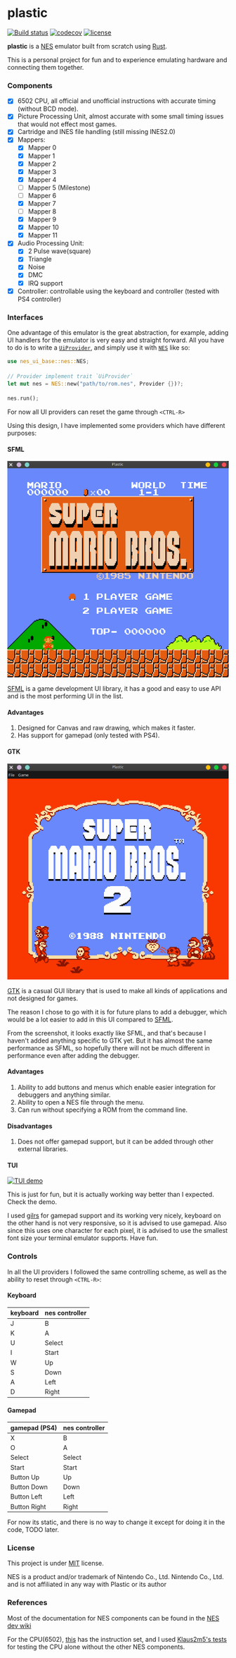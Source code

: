 # plastic

[![Build status](https://github.com/Amjad50/plastic/workflows/Rust/badge.svg)](https://actions-badge.atrox.dev/Amjad50/plastic/goto)
[![codecov](https://codecov.io/gh/Amjad50/plastic/branch/master/graph/badge.svg)](https://codecov.io/gh/Amjad50/plastic)
[![license](https://img.shields.io/github/license/Amjad50/plastic)](./LICENSE)

**plastic** is a [NES][NES-wiki] emulator built from scratch using [Rust][Rust].

This is a personal project for fun and to experience emulating hardware and connecting them together.

### Components
- [x] 6502 CPU, all official and unofficial instructions with accurate timing (without BCD mode).
- [x] Picture Processing Unit, almost accurate with some small timing issues that would not effect most games.
- [x] Cartridge and INES file handling (still missing INES2.0)
- [x] Mappers:
  - [x] Mapper 0
  - [x] Mapper 1
  - [x] Mapper 2
  - [x] Mapper 3
  - [x] Mapper 4
  - [ ] Mapper 5 (Milestone)
  - [ ] Mapper 6
  - [x] Mapper 7
  - [ ] Mapper 8
  - [x] Mapper 9
  - [x] Mapper 10
  - [x] Mapper 11
- [x] Audio Processing Unit:
  - [x] 2 Pulse wave(square)
  - [x] Triangle
  - [x] Noise
  - [x] DMC
  - [x] IRQ support
- [x] Controller:
  controllable using the keyboard and controller (tested with PS4 controller)

### Interfaces
One advantage of this emulator is the great abstraction, for example, adding UI
handlers for the emulator is very easy and straight forward. All you have to do
is to write a [`UiProvider`](./nes_ui_base/src/lib.rs), and simply
use it with [`NES`](./nes_ui_base/src/nes.rs) like so:
```rust
use nes_ui_base::nes::NES;

// Provider implement trait `UiProvider`
let mut nes = NES::new("path/to/rom.nes", Provider {})?;

nes.run();
```

For now all UI providers can reset the game through `<CTRL-R>`

Using this design, I have implemented some providers which have
different purposes:

#### SFML
![screenshot SFML](images/SFML_UI.png)

[SFML][SFML] is a game development UI library, it has a good and
easy to use API and is the most performing UI in the list.

#### Advantages
1. Designed for Canvas and raw drawing, which makes it faster.
2. Has support for gamepad (only tested with PS4).

#### GTK
![screenshot SFML](images/GTK_UI.png)

[GTK][GTK] is a casual GUI library that is used to make all kinds
of applications and not designed for games.

The reason I chose to go with it is for future plans to add a
debugger, which would be a lot easier to add in this UI compared
to [SFML](#sfml).

From the screenshot, it looks exactly like SFML, and that's because
I haven't added anything specific to GTK yet. But it has almost the
same performance as SFML, so hopefully there will not be much
different in performance even after adding the debugger.

#### Advantages
1. Ability to add buttons and menus which enable easier integration
   for debuggers and anything similar.
2. Ability to open a NES file through the menu.
3. Can run without specifying a ROM from the command line.
#### Disadvantages
1. Does not offer gamepad support, but it can be added through
   other external libraries.

#### TUI
[![TUI demo](https://img.youtube.com/vi/cMO89-Xljr8/0.jpg)](https://www.youtube.com/watch?v=cMO89-Xljr8)

This is just for fun, but it is actually working way better than
I expected. Check the demo.

I used [gilrs][gilrs] for gamepad support and its working very
nicely, keyboard on the other hand is not very responsive, so it
is advised to use gamepad. Also since this uses one character for
each pixel, it is advised to use the smallest font size your
terminal emulator supports. Have fun.

### Controls
In all the UI providers I followed the same controlling scheme,
as well as the ability to reset through `<CTRL-R>`:

#### Keyboard
| keyboard | nes controller |
| -------- | -------------- |
| J | B |
| K | A |
| U | Select |
| I | Start |
| W | Up |
| S | Down |
| A | Left |
| D | Right |

#### Gamepad
| gamepad (PS4) | nes controller |
| -------- | -------------- |
| X | B |
| O | A |
| Select | Select |
| Start | Start |
| Button Up | Up |
| Button Down | Down |
| Button Left | Left |
| Button Right | Right |

For now its static, and there is no way to change it except for
doing it in the code, TODO later.

### License
This project is under [MIT](./LICENSE) license.

NES is a product and/or trademark of Nintendo Co., Ltd. Nintendo Co., Ltd. and is not affiliated in any way with Plastic or its author

### References
Most of the documentation for NES components can be found in the [NES dev wiki](http://wiki.nesdev.com/w/index.php/Nesdev_Wiki)

For the CPU(6502), [this](https://www.masswerk.at/6502/6502_instruction_set.html) has the instruction set, and I used
[Klaus2m5's tests](https://github.com/Klaus2m5/6502_65C02_functional_tests) for testing the CPU alone without the other NES components.



[NES-wiki]: https://en.wikipedia.org/wiki/Nintendo_Entertainment_System
[Rust]: https://www.rust-lang.org/
[SFML]: https://www.sfml-dev.org/
[GTK]: https://www.gtk.org/
[gilrs]: https://gitlab.com/gilrs-project/gilrs
